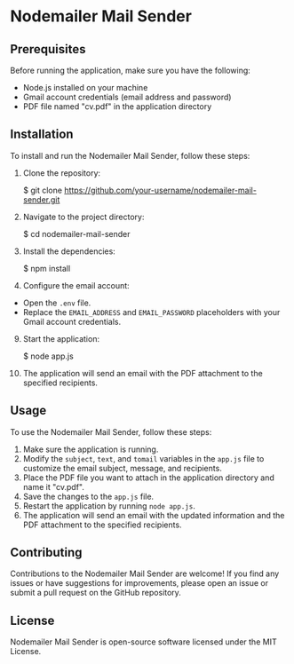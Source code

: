 Nodemailer Mail Sender
======================

Prerequisites
-------------

Before running the application, make sure you have the following:

*   Node.js installed on your machine
*   Gmail account credentials (email address and password)
*   PDF file named "cv.pdf" in the application directory

Installation
------------

To install and run the Nodemailer Mail Sender, follow these steps:

1.  Clone the repository:

    $ git clone https://github.com/your-username/nodemailer-mail-sender.git

3.  Navigate to the project directory:

    $ cd nodemailer-mail-sender

5.  Install the dependencies:

    $ npm install

7.  Configure the email account:

*   Open the `.env` file.
*   Replace the `EMAIL_ADDRESS` and `EMAIL_PASSWORD` placeholders with your Gmail account credentials.

9.  Start the application:

    $ node app.js

11.  The application will send an email with the PDF attachment to the specified recipients.

Usage
-----

To use the Nodemailer Mail Sender, follow these steps:

1.  Make sure the application is running.
2.  Modify the `subject`, `text`, and `tomail` variables in the `app.js` file to customize the email subject, message, and recipients.
3.  Place the PDF file you want to attach in the application directory and name it "cv.pdf".
4.  Save the changes to the `app.js` file.
5.  Restart the application by running `node app.js`.
6.  The application will send an email with the updated information and the PDF attachment to the specified recipients.

Contributing
------------

Contributions to the Nodemailer Mail Sender are welcome! If you find any issues or have suggestions for improvements, please open an issue or submit a pull request on the GitHub repository.

License
-------

Nodemailer Mail Sender is open-source software licensed under the MIT License.
